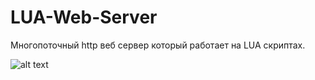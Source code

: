 # LUA-Web-Server
Многопоточный http веб сервер который работает на LUA скриптах.

![alt text](https://repository-images.githubusercontent.com/162926413/4eebea80-6500-11e9-9cea-10b189e50379)
